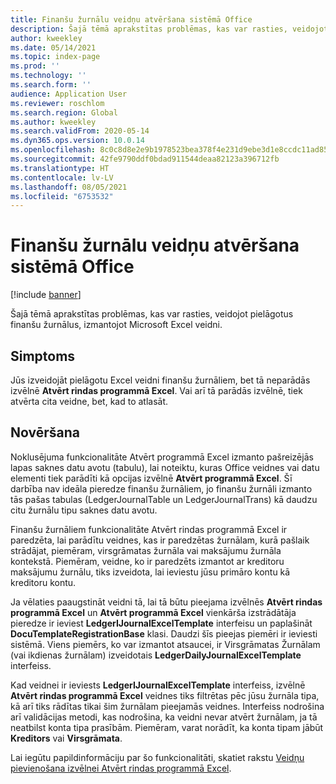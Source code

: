 ```yaml
---
title: Finanšu žurnālu veidņu atvēršana sistēmā Office
description: Šajā tēmā aprakstītas problēmas, kas var rasties, veidojot pielāgotus finanšu žurnālus, izmantojot Microsoft Excel veidni.
author: kweekley
ms.date: 05/14/2021
ms.topic: index-page
ms.prod: ''
ms.technology: ''
ms.search.form: ''
audience: Application User
ms.reviewer: roschlom
ms.search.region: Global
ms.author: kweekley
ms.search.validFrom: 2020-05-14
ms.dyn365.ops.version: 10.0.14
ms.openlocfilehash: 8c0c8d8e2e9b1978523bea378f4e231d9ebe3d1e8ccdc11ad8578eac16b067cf
ms.sourcegitcommit: 42fe9790ddf0bdad911544deaa82123a396712fb
ms.translationtype: HT
ms.contentlocale: lv-LV
ms.lasthandoff: 08/05/2021
ms.locfileid: "6753532"
---
```

# <a name="open-financial-journal-templates-in-office"></a>Finanšu žurnālu veidņu atvēršana sistēmā Office

[!include [banner](../includes/banner.md)]

Šajā tēmā aprakstītas problēmas, kas var rasties, veidojot pielāgotus finanšu žurnālus, izmantojot Microsoft Excel veidni.

## <a name="symptom"></a>Simptoms

Jūs izveidojāt pielāgotu Excel veidni finanšu žurnāliem, bet tā neparādās izvēlnē **Atvērt rindas programmā Excel**. Vai arī tā parādās izvēlnē, tiek atvērta cita veidne, bet, kad to atlasāt.

## <a name="resolution"></a>Novēršana

Noklusējuma funkcionalitāte Atvērt programmā Excel izmanto pašreizējās lapas saknes datu avotu (tabulu), lai noteiktu, kuras Office veidnes vai datu elementi tiek parādīti kā opcijas izvēlnē **Atvērt programmā Excel**. Šī darbība nav ideāla pieredze finanšu žurnāliem, jo finanšu žurnāli izmanto tās pašas tabulas (LedgerJournalTable un LedgerJournalTrans) kā daudzu citu žurnālu tipu saknes datu avotu.

Finanšu žurnāliem funkcionalitāte Atvērt rindas programmā Excel ir paredzēta, lai parādītu veidnes, kas ir paredzētas žurnālam, kurā pašlaik strādājat, piemēram, virsgrāmatas žurnāla vai maksājumu žurnāla kontekstā. Piemēram, veidne, ko ir paredzēts izmantot ar kreditoru maksājumu žurnālu, tiks izveidota, lai ieviestu jūsu primāro kontu kā kreditoru kontu.

Ja vēlaties paaugstināt veidni tā, lai tā būtu pieejama izvēlnēs **Atvērt rindas programmā Excel** un **Atvērt programmā Excel** vienkārša izstrādātāja pieredze ir ieviest **LedgerIJournalExcelTemplate** interfeisu un paplašināt **DocuTemplateRegistrationBase** klasi. Daudzi šīs pieejas piemēri ir ieviesti sistēmā. Viens piemērs, ko var izmantot atsaucei, ir Virsgrāmatas Žurnālam (vai ikdienas žurnālam) izveidotais **LedgerDailyJournalExcelTemplate** interfeiss.

Kad veidnei ir ieviests **LedgerIJournalExcelTemplate** interfeiss, izvēlnē **Atvērt rindas programmā Excel** veidnes tiks filtrētas pēc jūsu žurnāla tipa, kā arī tiks rādītas tikai šim žurnālam pieejamās veidnes. Interfeiss nodrošina arī validācijas metodi, kas nodrošina, ka veidni nevar atvērt žurnālam, ja tā neatbilst konta tipa prasībām. Piemēram, varat norādīt, ka konta tipam jābūt **Kreditors** vai **Virsgrāmata**.

Lai iegūtu papildinformāciju par šo funkcionalitāti, skatiet rakstu [Veidņu pievienošana izvēlnei Atvērt rindas programmā Excel](../../fin-ops-core/dev-itpro/user-interface/add-templates-open-lines-excel-menu.md).
